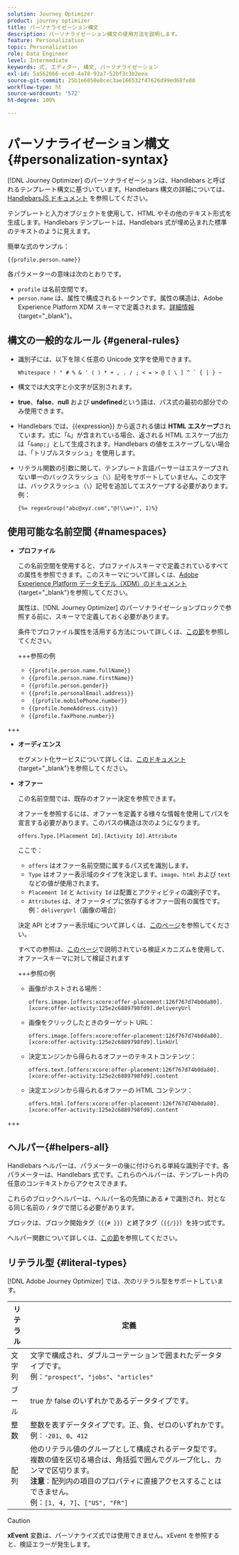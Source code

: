 ```yaml
---
solution: Journey Optimizer
product: journey optimizer
title: パーソナライゼーション構文
description: パーソナライゼーション構文の使用方法を説明します。
feature: Personalization
topic: Personalization
role: Data Engineer
level: Intermediate
keywords: 式, エディター, 構文, パーソナライゼーション
exl-id: 5a562066-ece0-4a78-92a7-52bf3c3b2eea
source-git-commit: 25b1e6050e0cec3ae166532f47626d99ed68fe80
workflow-type: ht
source-wordcount: '572'
ht-degree: 100%

---
```


# パーソナライゼーション構文 {#personalization-syntax}

[!DNL Journey Optimizer] のパーソナライゼーションは、Handlebars と呼ばれるテンプレート構文に基づいています。Handlebars 構文の詳細については、[HandlebarsJS ドキュメント](https://handlebarsjs.com/) を参照してください。

テンプレートと入力オブジェクトを使用して、HTML やその他のテキスト形式を生成します。Handlebars テンプレートは、Handlebars 式が埋め込まれた標準のテキストのように見えます。

簡単な式のサンプル：

`{{profile.person.name}}`

各パラメーターの意味は次のとおりです。

* `profile` は名前空間です。
* `person.name` は、属性で構成されるトークンです。属性の構造は、Adobe Experience Platform XDM スキーマで定義されます。[詳細情報](https://experienceleague.adobe.com/docs/experience-platform/xdm/home.html?lang=ja){target="_blank"}。

## 構文の一般的なルール {#general-rules}

* 識別子には、以下を除く任意の Unicode 文字を使用できます。

  ```
  Whitespace ! " # % & ' ( ) * + , . / ; < = > @ [ \ ] ^ ` { | } ~
  ```

* 構文では大文字と小文字が区別されます。

* **true**、**false**、**null** および **undefined**&#x200B;という語は、パス式の最初の部分でのみ使用できます。

* Handlebars では、{{expression}} から返される値は **HTML エスケープ**&#x200B;されています。式に「`&`」が含まれている場合、返される HTML エスケープ出力は「`&amp;`」として生成されます。Handlebars の値をエスケープしない場合は、「トリプルスタッシュ」を使用します。

* リテラル関数の引数に関して、テンプレート言語パーサーはエスケープされない単一のバックスラッシュ（`\`）記号をサポートしていません。この文字は、バックスラッシュ（`\`）記号を追加してエスケープする必要があります。例：

  `{%= regexGroup("abc@xyz.com","@(\\w+)", 1)%}`

## 使用可能な名前空間 {#namespaces}

* **プロファイル**

  この名前空間を使用すると、プロファイルスキーマで定義されているすべての属性を参照できます。このスキーマについて詳しくは、[Adobe Experience Platform データモデル（XDM）のドキュメント](https://experienceleague.adobe.com/docs/experience-platform/xdm/home.html?lang=ja){target="_blank"}を参照してください。

  属性は、[!DNL Journey Optimizer] のパーソナライゼーションブロックで参照する前に、スキーマで定義しておく必要があります。

  条件でプロファイル属性を活用する方法について詳しくは、[この節](functions/helpers.md#if-function)を参照してください。

  +++参照の例

   * `{{profile.person.name.fullName}}`
   * `{{profile.person.name.firstName}}`
   * `{{profile.person.gender}}`
   * `{{profile.personalEmail.address}}`
   * ` {{profile.mobilePhone.number}}`
   * `{{profile.homeAddress.city}}`
   * `{{profile.faxPhone.number}}`

+++

* **オーディエンス**

  セグメント化サービスについて詳しくは、[このドキュメント](https://experienceleague.adobe.com/docs/experience-platform/segmentation/home.html?lang=ja){target="_blank"}を参照してください。

* **オファー**

  この名前空間では、既存のオファー決定を参照できます。

  オファーを参照するには、オファーを定義する様々な情報を使用してパスを宣言する必要があります。このパスの構造は次のようになります。

  `offers.Type.[Placement Id].[Activity Id].Attribute`

  ここで：

   * `offers` はオファー名前空間に属するパス式を識別します。
   * `Type` はオファー表示域のタイプを決定します。`image`、`html` および `text` などの値が使用されます。
   * `Placement Id` と `Activity Id` は配置とアクティビティの識別子です。
   * `Attributes` は、オファータイプに依存するオファー固有の属性です。例：`deliveryUrl`（画像の場合）

  決定 API とオファー表示域について詳しくは、[このページ](../offers/api-reference/offer-delivery-api/decisioning-api.md)を参照してください。

  すべての参照は、[このページ](../personalization/personalization-build-expressions.md)で説明されている検証メカニズムを使用して、オファースキーマに対して検証されます

  +++参照の例

   * 画像がホストされる場所：

     `offers.image.[offers:xcore:offer-placement:126f767d74b0da80].[xcore:offer-activity:125e2c6889798fd9].deliveryUrl`

   * 画像をクリックしたときのターゲット URL：

     `offers.image.[offers:xcore:offer-placement:126f767d74b0da80].[xcore:offer-activity:125e2c6889798fd9].linkUrl`

   * 決定エンジンから得られるオファーのテキストコンテンツ：

     `offers.text.[offers:xcore:offer-placement:126f767d74b0da80].[xcore:offer-activity:125e2c6889798fd9].content`

   * 決定エンジンから得られるオファーの HTML コンテンツ：

     `offers.html.[offers:xcore:offer-placement:126f767d74b0da80].[xcore:offer-activity:125e2c6889798fd9].content`

+++

## ヘルパー{#helpers-all}

Handlebars ヘルパーは、パラメーターの後に付けられる単純な識別子です。各パラメーターは、Handlebars 式です。これらのヘルパーは、テンプレート内の任意のコンテキストからアクセスできます。

これらのブロックヘルパーは、ヘルパー名の先頭にある `#` で識別され、対となる同じ名前の `/` タグで閉じる必要があります。

ブロックは、ブロック開始タグ（`{{# }}`）と終了タグ（`{{/}}`）を持つ式です。

ヘルパー関数について詳しくは、[この節](functions/helpers.md)を参照してください。

## リテラル型 {#literal-types}

[!DNL Adobe Journey Optimizer] では、次のリテラル型をサポートしています。

| リテラル | 定義 |
| ------- | ---------- |
| 文字列 | 文字で構成され、ダブルコーテーションで囲まれたデータタイプです。<br>例：`"prospect"`、`"jobs"`、`"articles"` |
| ブール | true か false のいずれかであるデータタイプです。 |
| 整数 | 整数を表すデータタイプです。正、負、ゼロのいずれかです。<br>例：`-201`、`0`、`412` |
| 配列 | 他のリテラル値のグループとして構成されるデータ型です。複数の値を区切る場合は、角括弧で囲んでグループ化し、カンマで区切ります。<br> **注意**：配列内の項目のプロパティに直接アクセスすることはできません。<br> 例：`[1, 4, 7]`、`["US", "FR"]` |

>[!CAUTION]
>
>**xEvent** 変数は、パーソナライズ式では使用できません。xEvent を参照すると、検証エラーが発生します。
